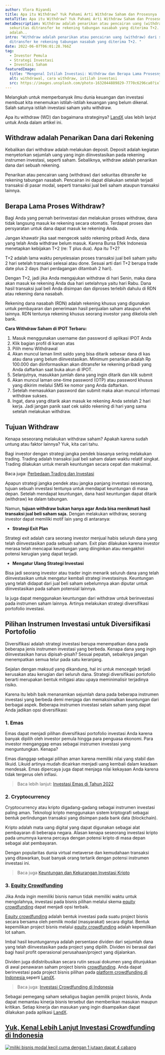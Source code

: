 ```yaml
---
author: Vlora Riyandi
title: Apa itu Withdraw? Yuk Pahami Arti Withdraw Saham dan Prosesnya
metaTitle: Apa itu Withdraw? Yuk Pahami Arti Withdraw Saham dan Prosesnya
metaDescription: Withdraw adalah penarikan atau pencairan uang (withdraw) dari
  sekuritas ditransfer ke rekening tabungan nasabah yang diterima T+2. T+2
  adalah..
intro: "Withdraw adalah penarikan atau pencairan uang (withdraw) dari sekuritas
  ditransfer ke rekening tabungan nasabah yang diterima T+2. "
date: 2022-06-07T06:01:28.766Z
tag:
  - Investor Pemula
  - Strategi Investasi
  - Investasi Saham
featuredImage:
  title: "Mengenal Istilah Investasi: Withdraw dan Berapa Lama Prosesnya"
  alt: withdrawal, cara withdraw, istilah investasi
  src: https://images.unsplash.com/photo-1632044889829-7770c6296ca0?ixlib=rb-1.2.1&ixid=MnwxMjA3fDB8MHxwaG90by1wYWdlfHx8fGVufDB8fHx8&auto=format&fit=crop&w=580&q=80
---
```

Melangkah untuk memperbanyak ilmu dunia keuangan dan investasi membuat kita menemukan istilah-istilah keuangan yang belum dikenal. Salah satunya istilah investasi saham yaitu withdraw. 

Apa itu withdraw (WD) dan bagaimana strateginya? [LandX](https://landx.id/) ulas lebih lanjut untuk Anda dalam artikel ini.

## Withdraw adalah Penarikan Dana dari Rekening

Kebalikan dari withdraw adalah melakukan deposit. Deposit adalah kegiatan menyetorkan sejumlah uang yang ingin diinvestasikan pada rekening instrumen investasi, seperti saham. Sebaliknya, withdraw adalah penarikan dana dari sebuah rekening. 

Penarikan atau pencairan uang (withdraw) dari sekuritas ditransfer ke rekening tabungan nasabah. Pencairan ini dapat dilakukan setelah terjadi transaksi di pasar modal, seperti transaksi jual beli saham ataupun transaksi lainnya.

## Berapa Lama Proses Withdraw?

Bagi Anda yang pernah berinvestasi dan melakukan proses withdraw, dana tidak langsung masuk ke rekening secara otomatis. Terdapat proses dan persyaratan untuk dana dapat masuk ke rekening Anda.

Jangan khawatir jika saat mengecek saldo rekening pribadi Anda, dana yang telah Anda withdraw belum masuk. Karena Bursa Efek Indonesia menetapkan kebijakan T+2 (re: T plus dua). Apa itu T+2?

T+2 adalah lama waktu penyelesaian proses transaksi jual beli saham yaitu 2 hari setelah transaksi selesai atau done. Sesuai arti dari T+2 berupa trade date plus 2 days (hari perdagangan ditambah 2 hari).

Dengan T+2, jadi jika Anda mengajukan withdraw di hari Senin, maka dana akan masuk ke rekening Anda dua hari setelahnya yaitu hari Rabu. Dana hasil transaksi jual beli Anda disimpan dan diproses terlebih dahulu di RDN atau rekening dana nasabah.

Rekening dana nasabah (RDN) adalah rekening khusus yang digunakan untuk pembayaran dan penerimaan hasil penjualan saham ataupun efek lainnya. RDN tentunya rekening khusus seorang investor yang dikelola oleh bank.

**Cara Withdraw Saham di IPOT Terbaru:**

1. Masuk menggunakan username dan password di aplikasi IPOT Anda
2. Klik bagian profil di kanan atas
3. Pilih menu Withdrawal
4. Akan muncul laman limit saldo yang bisa ditarik sebesar dana di kas atau dana yang belum diinvestasikan. Minimum penarikan adalah Rp 100.000 dan diinformasikan akan ditransfer ke rekening pribadi yang Anda daftarkan saat buka akun di IPOT.
5. Selanjutnya, masukkan jumlah dana yang ingin ditarik dan klik submit
6. Akan muncul laman one-time password (OTP) atau password khusus yang dikirim melalui SMS ke nomor yang Anda daftarkan.
7. Setelah memasukkan password dan submit maka akan muncul informasi withdraw sukses.
8. Ingat, dana yang ditarik akan masuk ke rekening Anda setelah 2 hari kerja. Jadi jangan panik saat cek saldo rekening di hari yang sama setelah melakukan withdraw.

## Tujuan Withdraw

Kenapa seseorang melakukan withdraw saham? Apakah karena sudah untung atau faktor lainnya? Yuk, kita cari tahu.

Bagi investor dengan strategi jangka pendek biasanya sering melakukan trading. Trading adalah transaksi jual beli saham dalam waktu relatif singkat. Trading dilakukan untuk meraih keuntungan secara cepat dan maksimal.

Baca juga: [Perbedaan Trading dan Investasi](https://landx.id/blog/memahami-perbedaan-trading-dan-investasi/?utm_source=artikel&utm_medium=blog&utm_campaign=withdraw)

Apapun strategi jangka pendek atau jangka panjang investasi seseorang, tujuan sebuah investasi tentunya untuk mendapat keuntungan di masa depan. Setelah mendapat keuntungan, dana hasil keuntungan dapat ditarik (withdraw) ke dalam tabungan.

Namun, **tujuan withdraw bukan hanya agar Anda bisa menikmati hasil transaksi jual beli saham saja.** Dengan melakukan withdraw, seorang investor dapat memiliki motif lain yang di antaranya:

* **Strategi Exit Plan**

Strategi exit adalah cara seorang investor menjual habis seluruh dana yang telah diinvestasikan pada sebuah saham. Exit plan dilakukan karena investor merasa telah mencapai keuntungan yang diinginkan atau mengakhiri potensi kerugian yang dapat terjadi.

* **Mengatur Ulang Strategi Investasi**

Bisa jadi seorang investor atau trader ingin menarik seluruh dana yang telah diinvestasikan untuk mengatur kembali strategi investasinya. Keuntungan yang telah didapat dari jual beli saham sebelumnya akan diputar untuk diinvestasikan pada saham potensial lainnya.

Ia juga dapat menggunakan keuntungan dari withdraw untuk berinvestasi pada instrumen saham lainnya. Artinya melakukan strategi diversifikasi portofolio investasi.

## Pilihan Instrumen Investasi untuk Diversifikasi Portofolio

Diversifikasi adalah strategi investasi berupa menempatkan dana pada beberapa jenis instrumen investasi yang berbeda. Kenapa dana yang ingin diinvestasikan harus dipisah-pisah? Sesuai pepatah, sebaiknya jangan menempatkan semua telur pada satu keranjang.

Sejalan dengan maksud yang dikandung, hal ini untuk mencegah terjadi kerusakan atau kerugian dari seluruh dana. Strategi diversifikasi portofolio berarti merupakan bentuk mitigasi atau upaya meminimalisir terjadinya risiko.

Karena itu lebih baik menanamkan sejumlah dana pada beberapa instrumen investasi yang berbeda demi menjaga dan memaksimalkan keuntungan dari berbagai aspek. Beberapa instrumen investasi selain saham yang dapat Anda jadikan opsi diversifikasi:

### 1. Emas

Emas dapat menjadi pilihan diversifikasi portofolio investasi Anda karena banyak dipilih oleh investor pemula hingga para penguasa ekonomi. Para investor menganggap emas sebagai instrumen investasi yang menguntungkan. Kenapa?

Emas dianggap sebagai pilihan aman karena memiliki nilai yang stabil dan likuid. Likuid artinya mudah dicairkan menjadi uang kembali dalam keadaan mendesak. Emas dipercaya juga dapat menjaga nilai kekayaan Anda karena tidak tergerus oleh inflasi.

> Baca lebih lanjut: [Investasi Emas di Tahun 2022](https://landx.id/blog/investasi-emas-tahun-2022-pilihan-investasi-paling-aman-landx/?utm_source=artikel&utm_medium=blog&utm_campaign=withdraw)

### 2. Cryptocurrency

Cryptocurrency atau kripto digadang-gadang sebagai instrumen investasi paling aman. Teknologi kripto menggunakan sistem kriptografi sebagai bentuk perlindungan transaksi yang disimpan pada bank data (blockchain).

Kripto adalah mata uang digital yang dapat digunakan sebagai alat pembayaran di beberapa negara. Alasan kenapa seseorang investasi kripto pada umumnya karena percaya dengan potensi kripto di masa depan sebagai alat pembayaran.

Dengan popularitas dunia virtual metaverse dan kemudahaan transaksi yang ditawarkan, buat banyak orang tertarik dengan potensi instrumen investasi ini.

> Baca juga [Keuntungan dan Kekurangan Investasi Kripto](https://landx.id/blog/tertarik-berinvestasi-dengan-crypto-kenali-dulu-pengertian-jenis-serta-untung-ruginya-ini/?utm_source=artikel&utm_medium=blog&utm_campaign=withdraw)

### 3. [Equity Crowdfunding](https://landx.id/)

Jika Anda ingin memiliki bisnis namun tidak memiliki waktu untuk mengolahnya, investasi pada bisnis pilihan melalui skema [equity crowdfunding](https://landx.id/) dapat menjadi opsi terbaik. 

[Equity crowdfunding](https://landx.id/) adalah bentuk investasi pada suatu project bisnis secara bersama oleh pemilik modal (masyarakat) secara digital. Bentuk kepemilikan project bisnis melalui [equity crowdfunding](https://landx.id/) adalah kepemilikan lot saham.

Imbal hasil keuntungannya adalah persentase dividen dari sejumlah dana yang telah diinvestasikan pada project yang dipilih. Dividen ini berasal dari bagi hasil profit operasional perusahaan/project yang dijalankan.

Dividen juga didistribusikan secara rutin sesuai dokumen yang ditunjukkan di awal penawaran saham project bisnis [crowdfunding](https://landx.id/). Anda dapat berinvestasi pada project bisnis pilihan pada [platform crowdfunding di Indonesia ](https://landx.id/)seperti [LandX](https://landx.id/).

> Baca juga: [Investasi Crowdfunding di Indonesia](https://landx.id/blog/equity-crowdfunding/?utm_source=artikel&utm_medium=blog&utm_campaign=withdraw)

Sebagai pemegang saham sekaligus bagian pemilik project bisnis, Anda dapat memantau kinerja bisnis tersebut dan memberikan masukan maupun kritikan. Setiap kinerja dan masukan yang ingin disampaikan dapat dilakukan pada aplikasi [LandX](https://landx.id/).

## [Yuk, Kenal Lebih Lanjut Investasi Crowdfunding di Indonesia](https://landx.id/project/?utm_source=Blog&utm_medium=organic+keyword&utm_campaign=blog&utm_id=Blog)

<!--StartFragment-->

[![miliki bisnis modal kecil cuma dengan 1 jutaan dapat 4 cabang ](https://accountgram-production.sfo2.cdn.digitaloceanspaces.com/landx_ghost/2021/11/jadi-owner-bisnis-hanya-1-jutaan-dengan-cuan-yang-sangat-menjanjikan.png)](https://landx.id/project/?utm_source=Blog&utm_medium=organic+keyword&utm_campaign=blog&utm_id=Blog)

<!--EndFragment-->